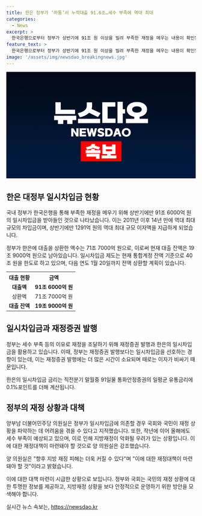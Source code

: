 ```yaml
---
title: 한은 정부가 ‘마통’서 누적대출 91.6조…세수 부족에 역대 최대
categories:
  - News
excerpt: >
  한국은행으로부터 정부가 상반기에 91조 원 이상을 빌려 부족한 재정을 메우는 내용이 확인됐다. 이로써 상반기 누적 대출 규모는 14년 만에 최대 규모로, 일시차입금 또한 역대 최대 규모로 나타났다. 이에 따라 정부가 한은에 이자액 1291억 원을 지급했으며, 이는 역시 상반기 발생한 이자액 중 역대 최대 규모다. 정부는 재정증권보다 일시차입금을 선호하며, 향후 세수 부족에 대한 우려와 재정대책 마련이 필요하다는 얘기도 나왔다.
feature_text: >
  한국은행으로부터 정부가 상반기에 91조 원 이상을 빌려 부족한 재정을 메우는 내용이 확인됐다. 이로써 상반기 누적 대출 규모는 14년 만에 최대 규모로, 일시차입금 또한 역대 최대 규모로 나타났다. 이에 따라 정부가 한은에 이자액 1291억 원을 지급했으며, 이는 역시 상반기 발생한 이자액 중 역대 최대 규모다. 정부는 재정증권보다 일시차입금을 선호하며, 향후 세수 부족에 대한 우려와 재정대책 마련이 필요하다는 얘기도 나왔다.
image: '/assets/img/newsdao_breakingnews.jpg'
---
```


<p><img src="/assets/img/newsdao_breakingnews.jpg" alt="flaretime 속보" /></p>

<h2 data-ke-size="size26">한은 대정부 일시차입금 현황</h2>

<p>국내 정부가 한국은행을 통해 부족한 재정을 메우기 위해 상반기에만 91조 6000억 원의 일시차입금을 받아들인 것으로 나타났습니다. 이는 2011년 이후 14년 만에 역대 최대 규모의 차입금이며, 상반기에만 1291억 원의 역대 최대 규모 이자액을 지급하게 되었습니다.</p>

<p data-ke-size="size16">정부가 한은에 대출을 상환한 액수는 71조 7000억 원으로, 이로써 현재 대출 잔액은 19조 9000억 원으로 남아있습니다. 일시차입금 제도는 현재 통합계정 잔액 기준으로 40조 원을 한도로 하고 있으며, 다음 연도 1월 20일까지 전액 상환할 계획이 있습니다.</p>

<table>
  <tr>
    <th>대출 현황</th>
    <th>금액</th>
  </tr>
  <tr>
    <td style="text-align: center; height: 17px;"><b>대출액</b></td>
    <td style="text-align: center; height: 17px;"><b>91조 6000억 원</b></td>
  </tr>
  <tr>
    <td style="text-align: center; height: 17px;">상환액</td>
    <td style="text-align: center; height: 17px;">71조 7000억 원</td>
  </tr>
  <tr>
    <td style="text-align: center; height: 17px;"><b>대출 잔액</b></td>
    <td style="text-align: center; height: 17px;"><b>19조 9000억 원</b></td>
  </tr>
</table>

<h2 data-ke-size="size26">일시차입금과 재정증권 발행</h2>

<p>정부는 세수 부족 등의 이유로 재정을 조달하기 위해 재정증권 발행과 한은의 일시차입금을 활용하고 있습니다. 이때, 정부는 재정증권 발행보다는 일시차입금을 선호하는 경향이 있는데, 이는 재정증권 발행에는 더 많은 시간이 소요되며 때로는 이자가 비싸기 때문입니다.</p>

<p data-ke-size="size16">한은의 일시차입금 금리는 직전분기 말월중 91일물 통화안정증권의 일평균 유통금리에 0.1%포인트를 더해 계산됩니다.</p>

<h2 data-ke-size="size26">정부의 재정 상황과 대책</h2>

<p>양부남 더불어민주당 의원실은 정부가 일시차입금에 의존할 경우 국회와 국민이 재정 상황을 파악하는 데 어려움을 겪을 수 있다고 지적했습니다. 또한, 작년에 이어 올해에도 세수 부족이 예상되고 있으며, 이로 인해 지방재정이 악화될 우려가 있는 상황입니다. 이에 대한 재정대책이 마련돼야 할 것으로 양 의원실은 강조했습니다.</p>

<p>양 의원실은 "향후 지방 재정 피해는 더욱 커질 수 있다"며 "이에 대한 재정대책이 마련돼야 할 것"이라고 밝혔습니다.</p>

<p data-ke-size="size16">이에 대한 대책 마련이 시급한 상황으로 보입니다. 정부와 국회는 국민의 재정 상황에 대한 투명한 정보를 제공하고, 지방재정 상황을 보다 안정적으로 운영하기 위한 방안을 모색해야 합니다.</p>
실시간 뉴스 속보는, <a href="https://newsdao.kr" rel="dofollow">https://newsdao.kr</a>


